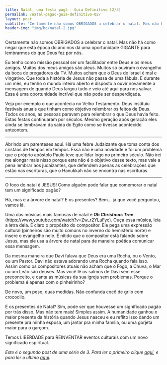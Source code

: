 ```yaml
---
title: Natal, uma festa pagã - Guia Definitivo [2/3]
permalink: /natal-pagao-guia-definitivo-02/
layout: post
subtitle: "Certamente não somos OBRIGADOS a celebrar o natal. Mas não há como negar que esta época do ano nos dá uma oportunidade GIGANTE para lembrarmos do que Deus fez por nós..."
header-img: "img/bg/natal-2.jpg"
---
```


Certamente não somos OBRIGADOS a celebrar o natal. Mas não há como negar que esta época do ano nos dá uma oportunidade GIGANTE para lembrarmos do que Deus fez por nós.


Eu tenho como missão pessoal ser um facilitador entre Deus e os meus amigos. Muitos dos meus amigos são ateus. Muitos só ouviram o evangelho da boca de pregadores da TV. Muitos acham que o Deus de Israel é mal e vingativo. Que toda a história de Jesus não passa de uma fábula. E durante um  mês, eu tenho o mundo inteiro aberto e disposto a ouvir novamente a mensagem de quando Deus largou tudo e veio até aqui para nos salvar. Essa é uma oportunidade incrível que não pode ser desperdiçada.


Veja por exemplo o que acontecia no Velho Testamento. Deus instituiu festivais anuais que tinham como objetivo relembrar os feitos de Deus. Todos os anos, as pessoas paravam para relembrar o que Deus havia feito. Estas festas continuaram por séculos. Mesmo geração após geração eles ainda se lembravam da saída do Egito como se tivesse acontecido anteontem.


<hr />

Abrindo um parenteses aqui. Há uma febre Judaizante que toma conta dos cristãos de tempos em tempos. Essa não é uma novidade e foi um problema que o próprio apóstolo Paulo teve que lidar logo no primeiro século. Não irei me alongar mais nisso porque este não é o objetivo desse texto, mas vale a pena lembrar aos judaizantes, que defendem apenas as celebrações que estão nas escrituras, que o Hanukkah não se encontra nas escrituras.


<hr />


O foco do natal é JESUS! Como alguém pode falar que comemorar o natal tem um significado pagão?


Há, mas e a árvore de natal? E os presentes? Bem… já que você perguntou, vamos lá.


Uma das músicas mais famosas de natal é ***Oh Christmas Tree*** (<a href="https://www.youtube.com/watch?v=Zw_r2YLuFyc" target="_blank">https://www.youtube.com/watch?v=Zw_r2YLuFyc</a>). Ouça essa música, leia a letra dela. É claro o propósito do compositor. Ele pega uma expressão cultural (pinheiros são muito comuns no inverno do hemisfério norte) e insere o evangelho nele. É nítido que o compositor está falando sobre Jesus, mas ele usa a árvore de natal para de maneira poética comunicar essa mensagem.


Da mesma maneira que Davi falava que Deus era uma Rocha, ou o Vento, ou um Pastor. Davi não estava adorando uma Rocha quando fala isso. Assim como os compositores atuais não acham que o Fogo, a Chuva, o Mar ou um Leão são deuses. Mas você lê os salmos de Davi sem esse preconceito, e canta as músicas da sua igreja sem problemas. Porque o problema é apenas com o pinheirinho?


De novo, um peso, duas medidas. Não confunda cocô de grilo com crocodilo.


E os presentes de Natal? Sim, pode ser que houvesse um significado pagão por trás disso. Mas não tem mais! Simples assim. A humanidade ganhou o maior presente da história quando Jesus nasceu e eu reflito isso dando um presente pra minha esposa, um jantar pra minha família, ou uma gorjeta maior para o garçom.


Temos LIBERDADE para REINVENTAR eventos culturais com um novo significado espiritual.

_Este é o segundo post de uma série de 3. Para ler o primeiro clique <a href="{{ site.baseurl }}/pt/natal-pagao-guia-definitivo-01/">aqui</a>, e para ler o ultimo <a href="{{ site.baseurl }}/pt/natal-pagao-guia-definitivo-03/">aqui</a>._

